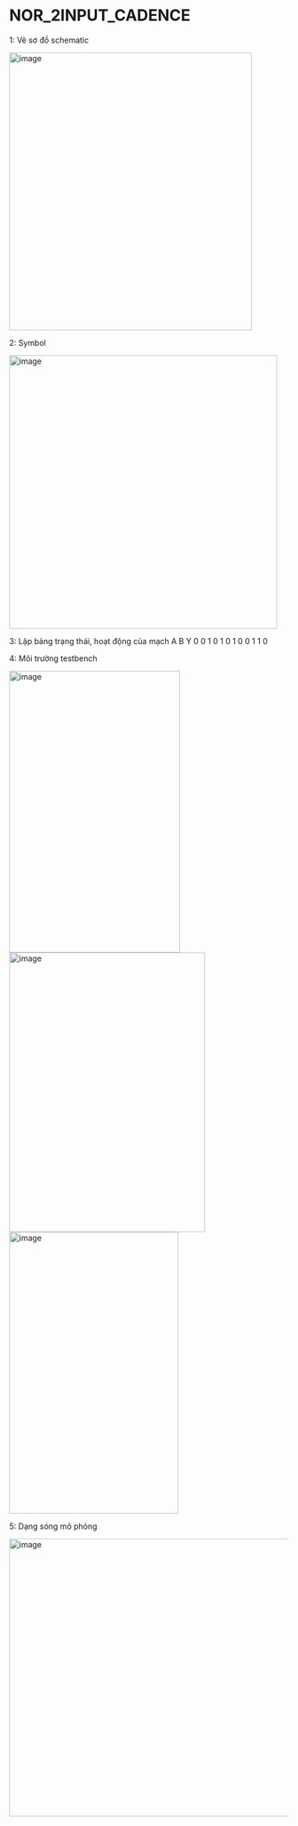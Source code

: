 # NOR_2INPUT_CADENCE
1: Vẽ sơ đồ schematic

<img width="437" height="501" alt="image" src="https://github.com/user-attachments/assets/18300ca8-c0e6-4108-905a-8401dd39dd22" />

2: Symbol

<img width="483" height="493" alt="image" src="https://github.com/user-attachments/assets/63ab61ca-630a-41c6-9ff0-694a3a2e5de2" />

3: Lập bảng trạng thái, hoạt động của mạch
A	B	Y 
0	0	1
0	1	0
1	0	0
1	1	0

4: Môi trường testbench

<img width="308" height="508" alt="image" src="https://github.com/user-attachments/assets/285a61a8-d04d-48d6-b5ad-50657a0498e2" />

<img width="353" height="504" alt="image" src="https://github.com/user-attachments/assets/d7e9ff9c-4d2c-478c-85f5-85ce06807530" />

<img width="305" height="508" alt="image" src="https://github.com/user-attachments/assets/ea28639b-d071-43a7-9c26-71d905785134" />

5: Dạng sóng mô phỏng

<img width="980" height="501" alt="image" src="https://github.com/user-attachments/assets/6d8809c5-0065-4aae-b213-c351ec25a7dd" />
